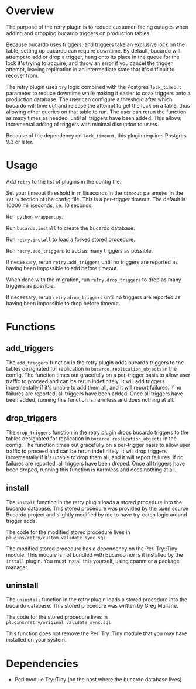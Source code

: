 # Overview

The purpose of the retry plugin is to reduce customer-facing outages when
adding and dropping bucardo triggers on production tables.

Because bucardo uses triggers, and triggers take an exclusive lock on the
table, setting up bucardo can require downtime. By default, bucardo will
attempt to add or drop a trigger, hang onto its place in the queue for the lock
it's trying to acquire, and throw an error if you cancel the trigger attempt,
leaving replication in an intermediate state that it's difficult to recover
from.

The retry plugin uses `try` logic combined with the Postgres `lock_timeout`
parameter to reduce downtime while making it easier to coax triggers onto a
production database. The user can configure a threshold after which bucardo
will time out and release the attempt to get the lock on a table, thus allowing
other queries on that table to run. The user can rerun the function as many
times as needed, until all triggers have been added. This allows incremental
adding of triggers with minimal disruption to users.

Because of the dependency on `lock_timeout`, this plugin requires Postgres 9.3
or later.

# Usage

Add `retry` to the list of plugins in the config file.

Set your timeout threshold in milliseconds in the `timeout` parameter in the
`retry` section of the config file. This is a per-trigger timeout. The default is
10000 milliseconds, i.e. 10 seconds.

Run `python wrapper.py`.

Run `bucardo.install` to create the bucardo database.

Run `retry.install` to load a forked stored procedure.

Run `retry.add_triggers` to add as many triggers as possible.

If necessary, rerun `retry.add_triggers` until no triggers are reported as
having been impossible to add before timeout.

When done with the migration, run `retry.drop_triggers` to drop as many
triggers as possible.

If necessary, rerun `retry.drop_triggers` until no triggers are reported as
having been impossible to drop before timeout.


# Functions

## add\_triggers

The `add_triggers` function in the retry plugin adds bucardo triggers to the
tables designated for replication in `bucardo.replication_objects` in the
config. The function times out gracefully on a per-trigger basis to allow user
traffic to proceed and can be rerun indefinitely. It will add triggers
incrementally if it's unable to add them all, and it will report failures. If
no failures are reported, all triggers have been added. Once all triggers have
been added, running this function is harmless and does nothing at all.

## drop\_triggers

The `drop_triggers` function in the retry plugin drops bucardo triggers to the
tables designated for replication in `bucardo.replication_objects` in the
config. The function times out gracefully on a per-trigger basis to allow user
traffic to proceed and can be rerun indefinitely. It will drop triggers
incrementally if it's unable to drop them all, and it will report failures. If
no failures are reported, all triggers have been droped. Once all triggers have
been droped, running this function is harmless and does nothing at all.

## install

The `install` function in the retry plugin loads a stored procedure into the
bucardo database. This stored procedure was provided by the open source Bucardo
project and slightly modified by me to have try-catch logic around trigger
adds.

The code for the modified stored procedure lives in `plugins/retry/custom_validate_sync.sql`

The modified stored procedure has a dependency on the Perl Try::Tiny module.
This module is not bundled with Bucardo nor is it installed by the `install`
plugin. You must install this yourself, using cpanm or a package manager.

## uninstall

The `uninstall` function in the retry plugin loads a stored procedure into the
bucardo database. This stored procedure was written by Greg Mullane.

The code for the stored procedure lives in `plugins/retry/original_validate_sync.sql`

This function does not remove the Perl Try::Tiny module that you may have
installed on your system.

# Dependencies

- Perl module Try::Tiny (on the host where the bucardo database lives)
